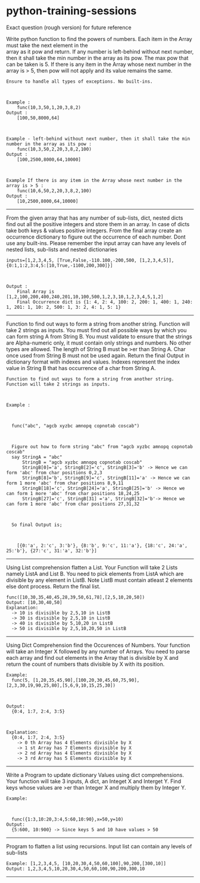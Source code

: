 # python-training-sessions

Exact question (rough version) for future reference

Write python function to find the powers of numbers. Each item in the Array must take the next element in the   
    array as it pow and return. 
    If any number is left-behind without next number, then it shall take the min number in the array as its pow.
    The max pow that can be taken is 5. If there is any item in the Array whose next number in the array is > 5,
    then pow will not apply and its value remains the same.

 

    Ensure to handle all types of exceptions. No built-ins.

 

    Example :
        func(10,3,50,1,20,3,8,2)
    Output :
        [100,50,8000,64]

 

    Example - left-behind without next number, then it shall take the min number in the array as its pow :
        func(10,3,50,2,20,3,8,2,100)
    Output :
        [100,2500,8000,64,10000]

 

    Example If there is any item in the Array whose next number in the array is > 5 :
        func(10,6,50,2,20,3,8,2,100)
    Output :
        [10,2500,8000,64,10000]

 


--------------------------------------------------------------------------------------------

 


From the given array that has any number of sub-lists, dict, nested dicts find out all the positive integers
    and store them in an array. In case of dicts take both keys & values positive integers.
    From the final array create an occurrence dictionary to figure out the occurrence of each number.
    Dont use any built-ins. Please remember the input array can have any levels of nested lists, sub-lists
    and nested dictionaries

 

    inputs=[1,2,3,4,5, [True,False,-110.100,-200,500, [1,2,3,4,5]], {0:1,1:2,3:4,5:[10,True,-1100,200,300]}]

 

    Output :
        Final Array is [1,2,100,200,400,240,201,10,100,500,1,2,3,10,1,2,3,4,5,1,2]
        Final Occurrence dict is {1: 4, 2: 4, 100: 2, 200: 1, 400: 1, 240: 1, 201: 1, 10: 2, 500: 1, 3: 2, 4: 1, 5: 1}

 


--------------------------------------------------------------------------------------------

 

Function to find out ways to form a string from another string. Function will take 2 strings as inputs.
    You must find out all possible ways by which you can form string A from String B.
    You must validate to ensure that the strings are Alpha-numeric only, it must contain
    only strings and numbers. 
    No other types are allowed. The length of String B must be >er than String A.
    Char once used from String B must not be used again.
    Return the final Output in dictionary format with indexes and values.
    Indexes represent the index value in String B that has occurrence of a char from String A.

 

    Function to find out ways to form a string from another string. Function will take 2 strings as inputs.

 

    Example :

 

      func("abc", "agcb xyzbc amnopq copnotab coscab")

 

      Figure out how to form string "abc" from "agcb xyzbc amnopq copnotab coscab"
      say StringA = "abc"
          StringB = "agcb xyzbc amnopq copnotab coscab"
          StringB[0]='a', StringB[2]='c', StringB[3]='b' -> Hence we can form 'abc' from char positions 0,2,3
          StringB[8]='b', StringB[9]='c', StringB[11]='a' -> Hence we can form 1 more 'abc' from char positions 8,9,11
          StringB[18]='c', StringB[24]='a', StringB[25]='b' -> Hence we can form 1 more 'abc' from char positions 18,24,25
          StringB[27]='c', StringB[31] ='a', StringB[32]='b'-> Hence we can form 1 more 'abc' from char positions 27,31,32

 

      So final Output is;

 

        [{0:'a', 2:'c', 3:'b'}, {8:'b', 9:'c', 11:'a'}, {18:'c', 24:'a', 25:'b'}, {27:'c', 31:'a', 32:'b'}]

 

--------------------------------------------------------------------------------------------

 

Using List comprehension flatten a List. Your Function will take 2 Lists namely ListA and List B. 
    You need to pick elements from ListA which are divisible by any element in ListB.
    Note ListB must contain atleast 2 elements else dont process.
    Return the final list.

 

    func([10,30,35,40,45,28,39,50,61,78],[2,5,10,20,50])
    Output: [10,30,40,50]
    Explanation:
      -> 10 is divisible by 2,5,10 in ListB
      -> 30 is divisible by 2,5,10 in ListB
      -> 40 is divisible by 5,10,20 in ListB
      -> 50 is divisible by 2,5,10,20,50 in ListB

 

--------------------------------------------------------------------------------------------

 


Using Dict Comprehension find the Occurences of Numbers. Your function will take an Integer X followed
    by any number of Arrays. You need to parse each array and find out elements in the Array that is divisible by X and
    return the count of numbers thats divisible by X with its position.

 

    Example:
      func(5, [1,20,35,45,90],[100,20,30,45,60,75,90],[2,3,30,19,90,25,80],[5,6,9,10,15,25,30])

 

    Output:
      {0:4, 1:7, 2:4, 3:5}

 

    Explanation:
      {0:4, 1:7, 2:4, 3:5}
        -> 0 th Array has 4 Elements divisible by X      
        -> 1 st Array has 7 Elements divisible by X
        -> 2 nd Array has 4 Elements divisible by X
        -> 3 rd Array has 5 Elements divisible by X

 

--------------------------------------------------------------------------------------------

 

Write a Program to update dictionary Values using dict comprehensions. 
    Your function will take 3 inputs, A dict, an Integet X and Interget Y.
    Find keys whose values are >er than Integer X and multiply them by Integer Y.

 

    Example:

 

      func({1:3,10:20,3:4,5:60,10:90},x=50,y=10)
    Output:
      {5:600, 10:900} -> Since keys 5 and 10 have values > 50

 

--------------------------------------------------------------------------------------------

 

Program to flatten a list using recursions. Input list can contain any levels of sub-lists

 

    Example: [1,2,3,4,5, [10,20,30,4,50,60,100],90,200,[300,10]]
    Output: 1,2,3,4,5,10,20,30,4,50,60,100,90,200,300,10

 


--------------------------------------------------------------------------------------------
